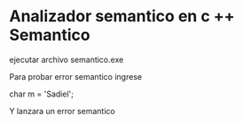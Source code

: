 # Analizador semantico en c ++ Semantico

ejecutar archivo semantico.exe 

Para probar error semantico ingrese 

char m = 'Sadiel';

Y lanzara un error semantico

